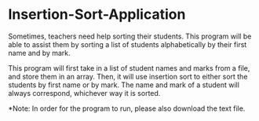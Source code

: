 # Insertion-Sort-Application
Sometimes, teachers need help sorting their students. This program will be able to assist them by sorting a list of students alphabetically by their first name and by mark.

This program will first take in a list of student names and marks from a file, and store them in an array. Then, it will use insertion sort to either sort the students by first name or by mark. The name and mark of a student will always correspond, whichever way it is sorted.

*Note: In order for the program to run, please also download the text file.
